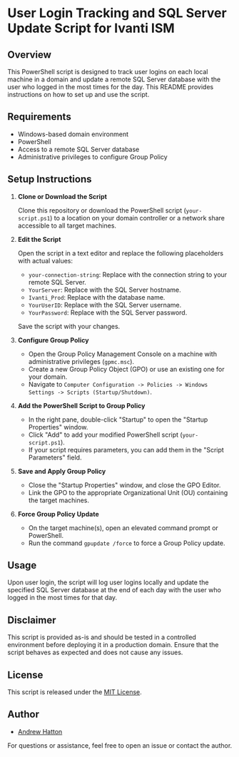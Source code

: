 # User Login Tracking and SQL Server Update Script for Ivanti ISM

## Overview

This PowerShell script is designed to track user logins on each local machine in a domain and update a remote SQL Server database with the user who logged in the most times for the day. This README provides instructions on how to set up and use the script.

## Requirements

- Windows-based domain environment
- PowerShell
- Access to a remote SQL Server database
- Administrative privileges to configure Group Policy

## Setup Instructions

1. **Clone or Download the Script**

   Clone this repository or download the PowerShell script (`your-script.ps1`) to a location on your domain controller or a network share accessible to all target machines.

2. **Edit the Script**

   Open the script in a text editor and replace the following placeholders with actual values:

   - `your-connection-string`: Replace with the connection string to your remote SQL Server.
   - `YourServer`: Replace with the SQL Server hostname.
   - `Ivanti_Prod`: Replace with the database name.
   - `YourUserID`: Replace with the SQL Server username.
   - `YourPassword`: Replace with the SQL Server password.

   Save the script with your changes.

3. **Configure Group Policy**

   - Open the Group Policy Management Console on a machine with administrative privileges (`gpmc.msc`).
   - Create a new Group Policy Object (GPO) or use an existing one for your domain.
   - Navigate to `Computer Configuration -> Policies -> Windows Settings -> Scripts (Startup/Shutdown)`.

4. **Add the PowerShell Script to Group Policy**

   - In the right pane, double-click "Startup" to open the "Startup Properties" window.
   - Click "Add" to add your modified PowerShell script (`your-script.ps1`).
   - If your script requires parameters, you can add them in the "Script Parameters" field.

5. **Save and Apply Group Policy**

   - Close the "Startup Properties" window, and close the GPO Editor.
   - Link the GPO to the appropriate Organizational Unit (OU) containing the target machines.

6. **Force Group Policy Update**

   - On the target machine(s), open an elevated command prompt or PowerShell.
   - Run the command `gpupdate /force` to force a Group Policy update.

## Usage

Upon user login, the script will log user logins locally and update the specified SQL Server database at the end of each day with the user who logged in the most times for that day.

## Disclaimer

This script is provided as-is and should be tested in a controlled environment before deploying it in a production domain. Ensure that the script behaves as expected and does not cause any issues.

## License

This script is released under the [MIT License](LICENSE).

## Author

- [Andrew Hatton](https://github.com/killer6oose)

For questions or assistance, feel free to open an issue or contact the author.

